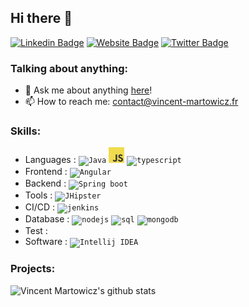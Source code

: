 ## Hi there 👋

<!--
**vmartowicz/vmartowicz** is a ✨ _special_ ✨ repository because its `README.md` (this file) appears on your GitHub profile.

Here are some ideas to get you started:

- 🔭 I’m currently working on ...
- 🌱 I’m currently learning ...
- 👯 I’m looking to collaborate on ...
- 🤔 I’m looking for help with ...
- 💬 Ask me about ...
- 📫 How to reach me: ...
- 😄 Pronouns: ...
- ⚡ Fun fact: ...
-->


[![Linkedin Badge](https://img.shields.io/badge/-Vincent%20Martowicz-0e76a8?style=flat-square&logo=Linkedin&logoColor=white)](https://linkedin.com/in/vincentmartowicz/)
[![Website Badge](https://img.shields.io/badge/My%20Portfolio-3b5998?style=flat-square&logo=google-chrome&logoColor=white)](https://www.vincent-martowicz.fr/portfolio)
[![Twitter Badge](https://img.shields.io/badge/-@vmartowicz-00acee?style=flat-square&logo=Twitter&logoColor=white)](https://twitter.com/vmartowicz)
<br/>

### Talking about anything:

- 💬 Ask me about anything [here](https://github.com/vmartowicz/vmartowicz/issues/)! 
- 📫 How to reach me: contact@vincent-martowicz.fr

### Skills:

- Languages :
  <code><img height="25" src="https://seeklogo.com/images/J/java-logo-7F8B35BAB3-seeklogo.com.png" alt="Java"></code>
  <code><img height="25" src="https://raw.githubusercontent.com/github/explore/80688e429a7d4ef2fca1e82350fe8e3517d3494d/topics/javascript/javascript.png" alt="javascript"></code>
  <code><img height="25" src="https://raw.githubusercontent.com/remojansen/logo.ts/master/ts.jpg" alt="typescript"></code>
- Frontend :
  <code><img height="25" src="https://angular.io/assets/images/logos/angular/angular.png" alt="Angular"></code>
- Backend :
  <code><img height="25" src="https://dzone.com/storage/temp/12434118-spring-boot-logo.png" alt="Spring boot"></code>
- Tools :
  <code><img height="25" src="https://upload.wikimedia.org/wikipedia/commons/5/56/JHipster-logo.png" alt="JHipster"></code>
- CI/CD :
  <code><img height="25" src="https://ftp.osuosl.org/pub/jenkins/art/jenkins-logo/1024x1024/headshot.png" alt="jenkins"></code>
- Database :
  <code><img height="25" src="https://github.com/jalbertsr/logo-badge-images/blob/master/img/elastic-logo.png?raw=true" alt="nodejs"></code>
  <code><img height="25" src="https://pngimg.com/uploads/mysql/mysql_PNG19.png" alt="sql"></code>
  <code><img height="25" src="https://encrypted-tbn0.gstatic.com/images?q=tbn%3AANd9GcSTTzPAw-55ssm1Im594xYZ9eRQu2JylrkYLg&usqp=CAU" alt="mongodb"></code>
- Test :
- Software :
  <code><img height="25" src="https://resources.jetbrains.com/storage/products/intellij-idea/img/meta/intellij-idea_logo_300x300.png" alt="Intellij IDEA"></code>














### Projects:

![Vincent Martowicz's github stats](https://github-readme-stats.vercel.app/api?username=vmartowicz&count_private=true&hide=contribs&theme=tokyonight)
